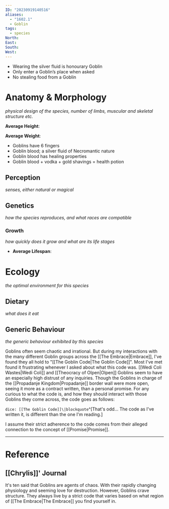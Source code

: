 ```yaml
---
ID: "20230919140516"
aliases:
  - "1602.1"
  - Goblin
tags:
  - species
North: 
East: 
South: 
West:
---
```

- Wearing the silver fluid is honourary Goblin
- Only enter a Goblin’s place when asked
- No stealing food from a Goblin

# Anatomy & Morphology

*physical design of the species, number of limbs, muscular and skeletal structure etc.*

**Average Height**:

**Average Weight**:

- Goblins have 6 fingers
- Goblin blood; a silver fluid of Necromantic nature
- Goblin blood has healing properties
- Goblin blood + vodka + gold shavings = health potion

## Perception

*senses, either natural or magical*

## Genetics

*how the species reproduces, and what races are compatible*

### Growth

*how quickly does it grow and what are its life stages*

- **Average Lifespan**:

# Ecology

*the optimal environment for this species*

## Dietary

*what does it eat*

## Generic Behaviour

*the generic behaviour exhibited by this species*

Goblins often seem chaotic and irrational. But during my interactions with the many different Goblin groups across the [[The Embrace|Embrace]], I've found they all hold to "[[The Goblin Code|The Goblin Code]]". Most I've met found it frustrating whenever I asked about what this code was. [[Wedi Coli Wastes|Wedi Coli]] and [[Theocracy of Olpen|Olpen]] Goblins seem to have an especially high distrust of any inquiries. Though the Goblins in charge of the [[Propadanje Kingdom|Propadanje]] border wall were more open, seeing it more as a contract written, than a personal promise. For any curious to what the code is, and how they should interact with those Goblins they come across, the code goes as follows:

`dice: [[The Goblin Code]]\|blockquote`^[That's odd... The code as I've written it, is different than the one I'm reading.]

I assume their strict adherence to the code comes from their alleged connection to the concept of [[Promise|Promise]].

---

# Reference

## [[Chrylis]]' Journal

It's ten said that Goblins are agents of chaos. With their rapidly changing physiology and seeming love for destruction. However, Goblins crave structure. They always live by a strict code that varies based on what region of [[The Embrace|The Embrace]] you find yourself in.